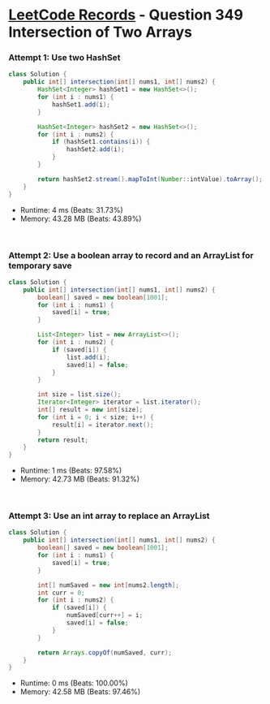 # [LeetCode Records](../README.md) - Question 349 Intersection of Two Arrays

### Attempt 1: Use two HashSet
```java
class Solution {
    public int[] intersection(int[] nums1, int[] nums2) {
        HashSet<Integer> hashSet1 = new HashSet<>();
        for (int i : nums1) {
            hashSet1.add(i);
        }

        HashSet<Integer> hashSet2 = new HashSet<>();
        for (int i : nums2) {
            if (hashSet1.contains(i)) {
                hashSet2.add(i);
            }
        }

        return hashSet2.stream().mapToInt(Number::intValue).toArray();
    }
}
```
- Runtime: 4 ms (Beats: 31.73%)
- Memory: 43.28 MB (Beats: 43.89%)

<br>

### Attempt 2: Use a boolean array to record and an ArrayList for temporary save
```java
class Solution {
    public int[] intersection(int[] nums1, int[] nums2) {
        boolean[] saved = new boolean[1001];
        for (int i : nums1) {
            saved[i] = true;
        }

        List<Integer> list = new ArrayList<>();
        for (int i : nums2) {
            if (saved[i]) {
                list.add(i);
                saved[i] = false;
            }
        }

        int size = list.size();
        Iterator<Integer> iterator = list.iterator();
        int[] result = new int[size];
        for (int i = 0; i < size; i++) {
            result[i] = iterator.next();
        }
        return result;
    }
}
```
- Runtime: 1 ms (Beats: 97.58%)
- Memory: 42.73 MB (Beats: 91.32%)

<br>

### Attempt 3: Use an int array to replace an ArrayList
```java
class Solution {
    public int[] intersection(int[] nums1, int[] nums2) {
        boolean[] saved = new boolean[1001];
        for (int i : nums1) {
            saved[i] = true;
        }

        int[] numSaved = new int[nums2.length];
        int curr = 0;
        for (int i : nums2) {
            if (saved[i]) {
                numSaved[curr++] = i;
                saved[i] = false;
            }
        }

        return Arrays.copyOf(numSaved, curr);
    }
}
```
- Runtime: 0 ms (Beats: 100.00%)
- Memory: 42.58 MB (Beats: 97.46%)

<br>
